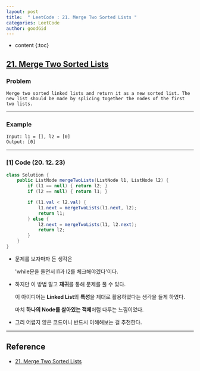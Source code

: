```yaml
---
layout: post
title:  " LeetCode : 21. Merge Two Sorted Lists "
categories: LeetCode
author: goodGid
---
```

* content
{:toc}

## [21. Merge Two Sorted Lists](https://leetcode.com/problems/merge-two-sorted-lists/)

### Problem

```
Merge two sorted linked lists and return it as a new sorted list. The new list should be made by splicing together the nodes of the first two lists.
```





---

### Example

```
Input: l1 = [], l2 = [0]
Output: [0]
```

---

### [1] Code (20. 12. 23)

``` java
class Solution {
    public ListNode mergeTwoLists(ListNode l1, ListNode l2) {
        if (l1 == null) { return l2; }
        if (l2 == null) { return l1; }

        if (l1.val < l2.val) {
            l1.next = mergeTwoLists(l1.next, l2);
            return l1;
        } else {
            l2.next = mergeTwoLists(l1, l2.next);
            return l2;
        }
    }
}
```

* 문제를 보자마자 든 생각은 

  'while문을 돌면서 l1과 l2를 체크해야겠다'이다.

* 하지만 이 방법 말고 **재귀**를 통해 문제를 풀 수 있다.

  이 아이디어는 **Linked List**의 **특성**을 제대로 활용하였다는 생각을 들게 하였다.
  
  마치 **하나의 Node를 살아있는 객체**처럼 다루는 느낌이었다.

* 그리 어렵지 않은 코드이니 반드시 이해해보는 걸 추천한다.
  

---

## Reference

* [21. Merge Two Sorted Lists](https://leetcode.com/problems/merge-two-sorted-lists/)